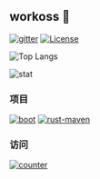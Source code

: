 ## workoss 👋

<!--

**Here are some ideas to get you started:**

🙋‍♀️ A short introduction - what is your organization all about?
🌈 Contribution guidelines - how can the community get involved?
👩‍💻 Useful resources - where can the community find your docs? Is there anything else the community should know?
🍿 Fun facts - what does your team eat for breakfast?
🧙 Remember, you can do mighty things with the power of [Markdown](https://docs.github.com/github/writing-on-github/getting-started-with-writing-and-formatting-on-github/basic-writing-and-formatting-syntax)
-->
[![gitter](https://badges.gitter.im/workoss/community.svg)](https://gitter.im/workoss/boot?utm_source=badge&utm_medium=badge&utm_campaign=pr-badge)
[![License](https://img.shields.io/badge/license-Apache%202-4EB1BA.svg)](https://www.apache.org/licenses/LICENSE-2.0.html)

![Top Langs](https://github-readme-stats.vercel.app/api/top-langs/?username=ossworker&show_icons=true&icon_color=CE1D2D&text_color=718096&bg_color=ffffff&hide_title=[]&layout=compact&card_width=400)

![stat](https://github-readme-stats.vercel.app/api?username=ossworker&show_icons=true&icon_color=CE1D2D&text_color=718096&bg_color=ffffff&card_width=400)

### 项目

[![boot](https://github-readme-stats.vercel.app/api/pin/?username=workoss&repo=boot&card_width=300)](https://github.com/workoss/boot)
[![rust-maven](https://github-readme-stats.vercel.app/api/pin/?username=workoss&repo=rust-maven&card_width=300)](https://github.com/workoss/rust-maven)


### 访问
[![counter](https://profile-counter.glitch.me/workoss/count.svg)](https://github.com/workoss)






